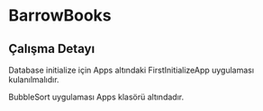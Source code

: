 # BarrowBooks

## Çalışma Detayı 

Database initialize için Apps altındaki FirstInitializeApp uygulaması kulanılmalıdır.

BubbleSort uygulaması Apps klasörü altındadır.
